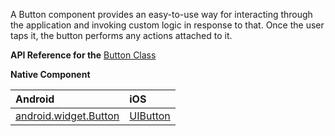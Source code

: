 A Button component provides an easy-to-use way for interacting through the application and invoking custom logic in response to that. Once the user taps it, the button performs any actions attached to it. 

**API Reference for the** [Button Class](http://docs.nativescript.org/api-reference/classes/_ui_button_.button.html)

**Native Component**

| Android               | iOS      |
|:----------------------|:---------|
| [android.widget.Button](http://developer.android.com/reference/android/widget/Button.html) | [UIButton](https://developer.apple.com/library/ios/documentation/UIKit/Reference/UIButton_Class/) | 
